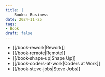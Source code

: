```yaml
---
title: |
    Books: Business
date: 2024-11-25
tags:
- Book
draft: false
---
```


- [[/book-rework|Rework]]
- [[/book-remote|Remote]]
- [[/book-shape-up|Shape Up]]
- [[/book-coders-at-work|Coders at Work]]
- [[/book-steve-jobs|Steve Jobs]]
